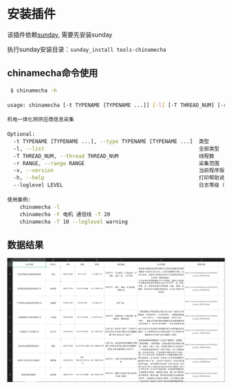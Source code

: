 # 安装插件

该插件依赖[sunday](https://github.com/pysunday/pysunday), 需要先安装sunday

执行sunday安装目录：`sunday_install tools-chinamecha`

## chinamecha命令使用

```bash
 $ chinamecha -h

usage: chinamecha [-t TYPENAME [TYPENAME ...]] [-l] [-T THREAD_NUM] [-r RANGE] [-v] [-h] [--loglevel LEVEL]

机电一体化网供应商信息采集

Optional:
  -t TYPENAME [TYPENAME ...], --type TYPENAME [TYPENAME ...]  类型
  -l, --list                                                  全部类型
  -T THREAD_NUM, --thread THREAD_NUM                          线程数
  -r RANGE, --range RANGE                                     采集范围
  -v, --version                                               当前程序版本
  -h, --help                                                  打印帮助说明
  --loglevel LEVEL                                            日志等级（debug、info、warning、error、critical）,  默认debug

使用案例:
    chinamecha -l
    chinamecha -t 电机 通信线 -T 20
    chinamecha -T 10 --loglevel warning

```

## 数据结果

![数据结果示例](./images/datas.png)
